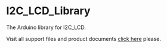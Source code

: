 # I2C_LCD_Library
The Arduino library for I2C_LCD.

Visit all support files and product documents [click here](https://github.com/SparkingStudio/I2C_LCD) please.